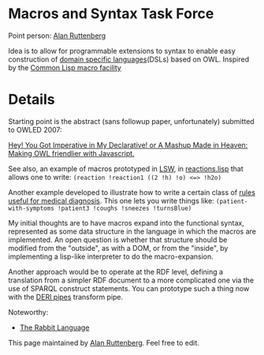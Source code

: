 # Macros and Syntax Task Force #

Point person: [Alan Ruttenberg](mailto:alanruttenberg@gmail.com)

Idea is to allow for programmable extensions to syntax to enable easy construction of [domain specific languages](http://en.wikipedia.org/wiki/Domain-specific_programming_language)(DSLs) based on OWL. Inspired by the [Common Lisp macro facility](http://www.cs.cmu.edu/Groups/AI/html/cltl/clm/node97.html)

# Details #

Starting point is the abstract (sans followup paper, unfortunately) submitted to OWLED 2007:

[Hey! You Got Imperative in My Declarative! or  A Mashup Made in Heaven: Making OWL friendlier with Javascript. ](http://ftp.informatik.rwth-aachen.de/Publications/CEUR-WS/Vol-258/paper44.pdf)

See also, an example of macros prototyped in [LSW](http://esw.w3.org/topic/LSW), in [reactions.lisp](http://svn.mumble.net:8080/svn/lsw/trunk/owl/reactions.lisp) that allows one to write: `(reaction !reaction1 ((2 !h) !o) <=> !h2o)`

Another example developed to illustrate how to write a certain class of
[rules useful for medical diagnosis](http://lists.w3.org/Archives/Public/public-semweb-lifesci/2007Feb/0076.html). This one lets you write things like: `(patient-with-symptoms !patient3 !coughs !sneezes !turnsBlue)`

My initial thoughts are to have macros expand into the functional syntax, represented as some data structure in the language in which the macros are implemented.  An open question is whether that structure should be modified from the "outside", as with a DOM, or from the "inside", by implementing a lisp-like interpreter to do the macro-expansion.

Another approach would be to operate at the RDF level, defining a translation from a simpler RDF document to a more complicated one via the use of SPARQL construct statements. You can prototype such a thing now with the [DERI pipes](http://pipes.deri.org:8080/pipes/) transform pipe.

Noteworthy:
  * [The Rabbit Language](http://www.ordnancesurvey.co.uk/oswebsite/partnerships/research/publications/docs/2007/Rabbit_Language_v1.pdf)

This page maintained by [Alan Ruttenberg](mailto:alanruttenberg@gmail.com). Feel free to edit.